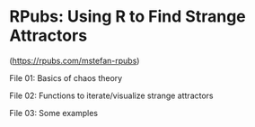 # RPubs: Using R to Find Strange Attractors
(https://rpubs.com/mstefan-rpubs)


File 01: Basics of chaos theory

File 02: Functions to iterate/visualize strange attractors

File 03: Some examples
